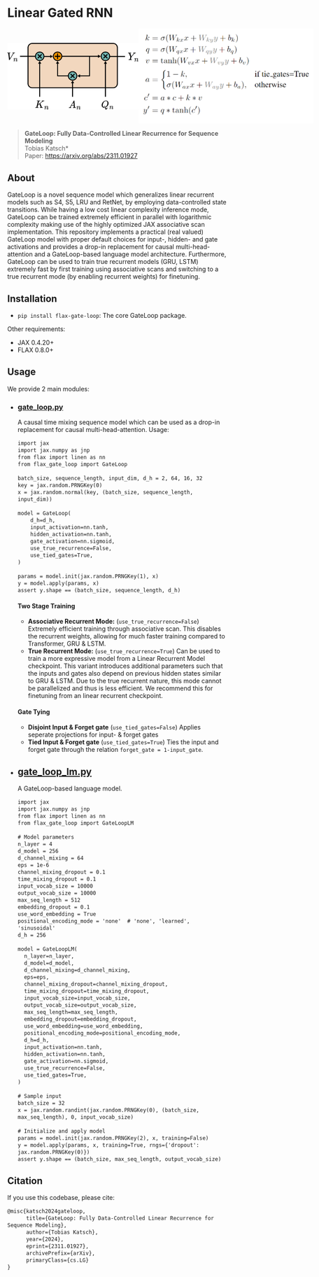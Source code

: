 # Linear Gated RNN

<div style="display: flex; justify-content: space-around; align-items: center;">
    <img src="assets/gate_loop.png" alt="GateLoop" width="300px"/>
    <img src="assets/eq.png" alt="Equation" width="400px"/>
</div>

> **GateLoop: Fully Data-Controlled Linear Recurrence for Sequence Modeling**\
> Tobias Katsch*\
> Paper: https://arxiv.org/abs/2311.01927

## About


GateLoop is a novel sequence model which generalizes linear recurrent models such as S4, S5, LRU and RetNet, by employing data-controlled state transitions.
While having a low cost linear complexity inference mode, GateLoop can be trained extremely efficient in parallel with logarithmic complexity making use of the highly optimized JAX associative scan implementation.
This repository implements a practical (real valued) GateLoop model with proper default choices for input-, hidden- and gate activations and provides a drop-in replacement for causal multi-head-attention and a GateLoop-based language model architecture. 
Furthermore, GateLoop can be used to train true recurrent models (GRU, LSTM) extremely fast by first training using associative scans and switching to a true recurrent mode (by enabling recurrent weights) for finetuning.

## Installation

- `pip install flax-gate-loop`: The core GateLoop package.

Other requirements:
- JAX 0.4.20+
- FLAX 0.8.0+

## Usage
We provide 2 main modules:
- ### [gate_loop.py](flax_gate_loop/gate_loop.py)
  A causal time mixing sequence model which can be used as a drop-in replacement for causal multi-head-attention.
  Usage:
  ```
  import jax
  import jax.numpy as jnp
  from flax import linen as nn
  from flax_gate_loop import GateLoop
  
  batch_size, sequence_length, input_dim, d_h = 2, 64, 16, 32
  key = jax.random.PRNGKey(0)
  x = jax.random.normal(key, (batch_size, sequence_length, input_dim))
  
  model = GateLoop(
      d_h=d_h,
      input_activation=nn.tanh,
      hidden_activation=nn.tanh,
      gate_activation=nn.sigmoid,
      use_true_recurrence=False,
      use_tied_gates=True,
  )
  
  params = model.init(jax.random.PRNGKey(1), x)
  y = model.apply(params, x)
  assert y.shape == (batch_size, sequence_length, d_h)
  ```
  #### Two Stage Training
  - **Associative Recurrent Mode:** (`use_true_recurrence=False`) Extremely efficient training through associative scan. This disables the recurrent weights, allowing for much faster training compared to Transformer, GRU & LSTM.
  - **True Recurrent Mode:** (`use_true_recurrence=True`) Can be used to train a more expressive model from a Linear Recurrent Model checkpoint. This variant introduces additional parameters such that the inputs and gates also depend on previous hidden states similar to GRU & LSTM. Due to the true recurrent nature, this mode cannot be parallelized and thus is less efficient. We recommend this for finetuning from an linear recurrent checkpoint.

  #### Gate Tying
  - **Disjoint Input & Forget gate** (`use_tied_gates=False`) Applies seperate projections for input- & forget gates
  - **Tied Input & Forget gate** (`use_tied_gates=True`) Ties the input and forget gate through the relation `forget_gate = 1-input_gate`.


- ## [gate_loop_lm.py](flax_gate_loop/language_models/gate_loop_lm.py)
  A GateLoop-based language model.
  ```
  import jax
  import jax.numpy as jnp
  from flax import linen as nn
  from flax_gate_loop import GateLoopLM
  
  # Model parameters
  n_layer = 4
  d_model = 256
  d_channel_mixing = 64
  eps = 1e-6
  channel_mixing_dropout = 0.1
  time_mixing_dropout = 0.1
  input_vocab_size = 10000
  output_vocab_size = 10000
  max_seq_length = 512
  embedding_dropout = 0.1
  use_word_embedding = True
  positional_encoding_mode = 'none'  # 'none', 'learned', 'sinusoidal'
  d_h = 256
  
  model = GateLoopLM(
    n_layer=n_layer,
    d_model=d_model,
    d_channel_mixing=d_channel_mixing,
    eps=eps,
    channel_mixing_dropout=channel_mixing_dropout,
    time_mixing_dropout=time_mixing_dropout,
    input_vocab_size=input_vocab_size,
    output_vocab_size=output_vocab_size,
    max_seq_length=max_seq_length,
    embedding_dropout=embedding_dropout,
    use_word_embedding=use_word_embedding,
    positional_encoding_mode=positional_encoding_mode,
    d_h=d_h,
    input_activation=nn.tanh,
    hidden_activation=nn.tanh,
    gate_activation=nn.sigmoid,
    use_true_recurrence=False,
    use_tied_gates=True,
  )
  
  # Sample input
  batch_size = 32
  x = jax.random.randint(jax.random.PRNGKey(0), (batch_size, max_seq_length), 0, input_vocab_size)
  
  # Initialize and apply model
  params = model.init(jax.random.PRNGKey(2), x, training=False)
  y = model.apply(params, x, training=True, rngs={'dropout': jax.random.PRNGKey(0)})
  assert y.shape == (batch_size, max_seq_length, output_vocab_size)
  ```

## Citation

If you use this codebase, please cite:
```
@misc{katsch2024gateloop,
      title={GateLoop: Fully Data-Controlled Linear Recurrence for Sequence Modeling}, 
      author={Tobias Katsch},
      year={2024},
      eprint={2311.01927},
      archivePrefix={arXiv},
      primaryClass={cs.LG}
}
```
